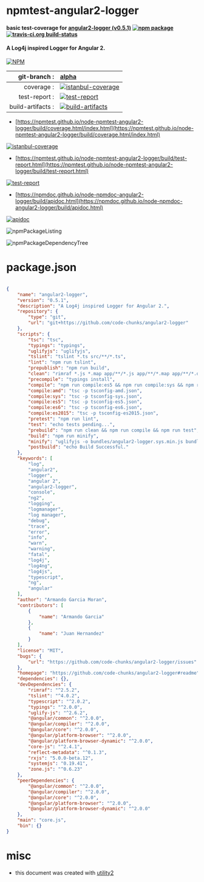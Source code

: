 # npmtest-angular2-logger

#### basic test-coverage for  [angular2-logger (v0.5.1)](https://github.com/code-chunks/angular2-logger#readme)  [![npm package](https://img.shields.io/npm/v/npmtest-angular2-logger.svg?style=flat-square)](https://www.npmjs.org/package/npmtest-angular2-logger) [![travis-ci.org build-status](https://api.travis-ci.org/npmtest/node-npmtest-angular2-logger.svg)](https://travis-ci.org/npmtest/node-npmtest-angular2-logger)

#### A Log4j inspired Logger for Angular 2.

[![NPM](https://nodei.co/npm/angular2-logger.png?downloads=true&downloadRank=true&stars=true)](https://www.npmjs.com/package/angular2-logger)

| git-branch : | [alpha](https://github.com/npmtest/node-npmtest-angular2-logger/tree/alpha)|
|--:|:--|
| coverage : | [![istanbul-coverage](https://npmtest.github.io/node-npmtest-angular2-logger/build/coverage.badge.svg)](https://npmtest.github.io/node-npmtest-angular2-logger/build/coverage.html/index.html)|
| test-report : | [![test-report](https://npmtest.github.io/node-npmtest-angular2-logger/build/test-report.badge.svg)](https://npmtest.github.io/node-npmtest-angular2-logger/build/test-report.html)|
| build-artifacts : | [![build-artifacts](https://npmtest.github.io/node-npmtest-angular2-logger/glyphicons_144_folder_open.png)](https://github.com/npmtest/node-npmtest-angular2-logger/tree/gh-pages/build)|

- [https://npmtest.github.io/node-npmtest-angular2-logger/build/coverage.html/index.html](https://npmtest.github.io/node-npmtest-angular2-logger/build/coverage.html/index.html)

[![istanbul-coverage](https://npmtest.github.io/node-npmtest-angular2-logger/build/screenCapture.buildCi.browser.%252Ftmp%252Fbuild%252Fcoverage.lib.html.png)](https://npmtest.github.io/node-npmtest-angular2-logger/build/coverage.html/index.html)

- [https://npmtest.github.io/node-npmtest-angular2-logger/build/test-report.html](https://npmtest.github.io/node-npmtest-angular2-logger/build/test-report.html)

[![test-report](https://npmtest.github.io/node-npmtest-angular2-logger/build/screenCapture.buildCi.browser.%252Ftmp%252Fbuild%252Ftest-report.html.png)](https://npmtest.github.io/node-npmtest-angular2-logger/build/test-report.html)

- [https://npmdoc.github.io/node-npmdoc-angular2-logger/build/apidoc.html](https://npmdoc.github.io/node-npmdoc-angular2-logger/build/apidoc.html)

[![apidoc](https://npmdoc.github.io/node-npmdoc-angular2-logger/build/screenCapture.buildCi.browser.%252Ftmp%252Fbuild%252Fapidoc.html.png)](https://npmdoc.github.io/node-npmdoc-angular2-logger/build/apidoc.html)

![npmPackageListing](https://npmtest.github.io/node-npmtest-angular2-logger/build/screenCapture.npmPackageListing.svg)

![npmPackageDependencyTree](https://npmtest.github.io/node-npmtest-angular2-logger/build/screenCapture.npmPackageDependencyTree.svg)



# package.json

```json

{
    "name": "angular2-logger",
    "version": "0.5.1",
    "description": "A Log4j inspired Logger for Angular 2.",
    "repository": {
        "type": "git",
        "url": "git+https://github.com/code-chunks/angular2-logger"
    },
    "scripts": {
        "tsc": "tsc",
        "typings": "typings",
        "uglifyjs": "uglifyjs",
        "tslint": "tslint *.ts src/**/*.ts",
        "lint": "npm run tslint",
        "prepublish": "npm run build",
        "clean": "rimraf *.js *.map app/**/*.js app/**/*.map app/**/*.d.ts demos/*/app**/*.js demos/*/app/*.map demos/*/app/*.d.ts dist bundles",
        "precompile": "typings install",
        "compile": "npm run compile:es5 && npm run compile:sys && npm run compile:es6",
        "compile:amd": "tsc -p tsconfig-amd.json",
        "compile:sys": "tsc -p tsconfig-sys.json",
        "compile:es5": "tsc -p tsconfig-es5.json",
        "compile:es6": "tsc -p tsconfig-es6.json",
        "compile:es2015": "tsc -p tsconfig-es2015.json",
        "pretest": "npm run lint",
        "test": "echo tests pending...",
        "prebuild": "npm run clean && npm run compile && npm run test",
        "build": "npm run minify",
        "minify": "uglifyjs -o bundles/angular2-logger.sys.min.js bundles/angular2-logger.sys.js",
        "postbuild": "echo Build Successful."
    },
    "keywords": [
        "log",
        "angular2",
        "logger",
        "angular 2",
        "angular2-logger",
        "console",
        "ng2",
        "logging",
        "logmanager",
        "log manager",
        "debug",
        "trace",
        "error",
        "info",
        "warn",
        "warning",
        "fatal",
        "log4j",
        "log4ng",
        "log4js",
        "typescript",
        "ng",
        "angular"
    ],
    "author": "Armando Garcia Moran",
    "contributors": [
        {
            "name": "Armando Garcia"
        },
        {
            "name": "Juan Hernandez"
        }
    ],
    "license": "MIT",
    "bugs": {
        "url": "https://github.com/code-chunks/angular2-logger/issues"
    },
    "homepage": "https://github.com/code-chunks/angular2-logger#readme",
    "dependencies": {},
    "devDependencies": {
        "rimraf": "^2.5.2",
        "tslint": "^4.0.2",
        "typescript": "^2.0.2",
        "typings": "^2.0.0",
        "uglify-js": "^2.6.2",
        "@angular/common": "^2.0.0",
        "@angular/compiler": "^2.0.0",
        "@angular/core": "^2.0.0",
        "@angular/platform-browser": "^2.0.0",
        "@angular/platform-browser-dynamic": "^2.0.0",
        "core-js": "^2.4.1",
        "reflect-metadata": "^0.1.3",
        "rxjs": "5.0.0-beta.12",
        "systemjs": "0.19.41",
        "zone.js": "^0.6.23"
    },
    "peerDependencies": {
        "@angular/common": "^2.0.0",
        "@angular/compiler": "^2.0.0",
        "@angular/core": "^2.0.0",
        "@angular/platform-browser": "^2.0.0",
        "@angular/platform-browser-dynamic": "^2.0.0"
    },
    "main": "core.js",
    "bin": {}
}
```



# misc
- this document was created with [utility2](https://github.com/kaizhu256/node-utility2)
